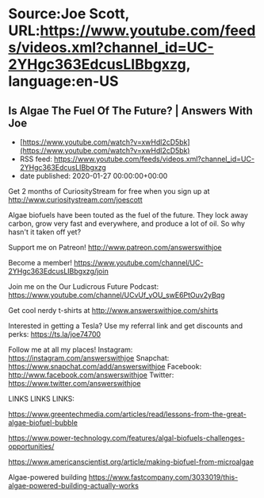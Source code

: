 # Source:Joe Scott, URL:https://www.youtube.com/feeds/videos.xml?channel_id=UC-2YHgc363EdcusLIBbgxzg, language:en-US

## Is Algae The Fuel Of The Future? | Answers With Joe
 - [https://www.youtube.com/watch?v=xwHdl2cD5bk](https://www.youtube.com/watch?v=xwHdl2cD5bk)
 - RSS feed: https://www.youtube.com/feeds/videos.xml?channel_id=UC-2YHgc363EdcusLIBbgxzg
 - date published: 2020-01-27 00:00:00+00:00

Get 2 months of CuriosityStream for free when you sign up at http://www.curiositystream.com/joescott

Algae biofuels have been touted as the fuel of the future. They lock away carbon, grow very fast and everywhere, and produce a lot of oil. So why hasn't it taken off yet?

Support me on Patreon!
http://www.patreon.com/answerswithjoe

Become a member!
https://www.youtube.com/channel/UC-2YHgc363EdcusLIBbgxzg/join

Join me on the Our Ludicrous Future Podcast:
https://www.youtube.com/channel/UCvUf_yOU_swE6PtOuv2yBqg

Get cool nerdy t-shirts at
http://www.answerswithjoe.com/shirts

Interested in getting a Tesla? Use my referral link and get discounts and perks:
https://ts.la/joe74700

Follow me at all my places!
Instagram: https://instagram.com/answerswithjoe
Snapchat: https://www.snapchat.com/add/answerswithjoe
Facebook: http://www.facebook.com/answerswithjoe
Twitter: https://www.twitter.com/answerswithjoe

LINKS LINKS LINKS:

https://www.greentechmedia.com/articles/read/lessons-from-the-great-algae-biofuel-bubble

https://www.power-technology.com/features/algal-biofuels-challenges-opportunities/

https://www.americanscientist.org/article/making-biofuel-from-microalgae

Algae-powered building
https://www.fastcompany.com/3033019/this-algae-powered-building-actually-works

